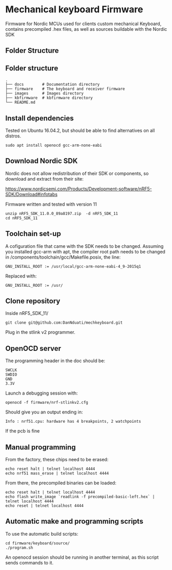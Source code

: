 # Mechanical keyboard Firmware
Firmware for Nordic MCUs used for clients custom mechanical Keyboard, contains precompiled .hex files, as well as sources buildable with the Nordic SDK

## Folder Structure
## Folder structure
	.
	├── docs        # Documentation directory
	├── firmware    # The keyboard and receiver firmware
	├── images      # Images directory
	├── kbfirmware  # kbfirmware directory
	└── README.md
## Install dependencies

Tested on Ubuntu 16.04.2, but should be able to find alternatives on all distros. 

```
sudo apt install openocd gcc-arm-none-eabi
```

## Download Nordic SDK

Nordic does not allow redistribution of their SDK or components, so download and extract from their site:

https://www.nordicsemi.com/Products/Development-software/nRF5-SDK/Download#infotabs

Firmware written and tested with version 11

```
unzip nRF5_SDK_11.0.0_89a8197.zip  -d nRF5_SDK_11
cd nRF5_SDK_11
```

## Toolchain set-up

A cofiguration file that came with the SDK needs to be changed. Assuming you installed gcc-arm with apt, the compiler root path needs to be changed in /components/toolchain/gcc/Makefile.posix, the line:
```
GNU_INSTALL_ROOT := /usr/local/gcc-arm-none-eabi-4_9-2015q1
```
Replaced with:
```
GNU_INSTALL_ROOT := /usr/
```

## Clone repository
Inside nRF5_SDK_11/
```
git clone git@github.com:DanNduati/mechkeyboard.git
```

Plug in the stlink v2 programmer.

## OpenOCD server
The programming header in the doc should be: 
```
SWCLK
SWDIO
GND
3.3V
```

Launch a debugging session with:
```
openocd -f firmware/nrf-stlinkv2.cfg
```
Should give you an output ending in:
```
Info : nrf51.cpu: hardware has 4 breakpoints, 2 watchpoints
```
If the pcb is fine


## Manual programming
From the factory, these chips need to be erased:
```
echo reset halt | telnet localhost 4444
echo nrf51 mass_erase | telnet localhost 4444
```
From there, the precompiled binaries can be loaded:
```
echo reset halt | telnet localhost 4444
echo flash write_image `readlink -f precompiled-basic-left.hex` | telnet localhost 4444
echo reset | telnet localhost 4444
```

## Automatic make and programming scripts
To use the automatic build scripts:
```
cd firmware/keyboard/source/
./program.sh
```
An openocd session should be running in another terminal, as this script sends commands to it.

